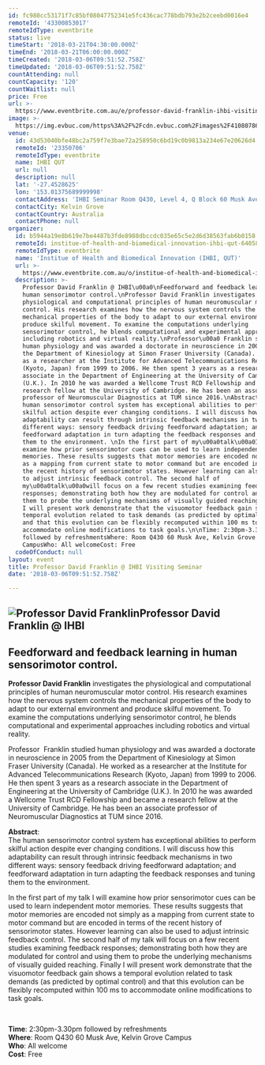 ```yaml
---
id: fc980cc53171f7c85bf08047752341e5fc436cac778bdb793e2b2ceebd0016e4
remoteId: '43300853017'
remoteIdType: eventbrite
status: live
timeStart: '2018-03-21T04:30:00.000Z'
timeEnd: '2018-03-21T06:00:00.000Z'
timeCreated: '2018-03-06T09:51:52.758Z'
timeUpdated: '2018-03-06T09:51:52.758Z'
countAttending: null
countCapacity: '120'
countWaitlist: null
price: Free
url: >-
  https://www.eventbrite.com.au/e/professor-david-franklin-ihbi-visiting-seminar-registration-43300853017?aff=ebapi
image: >-
  https://img.evbuc.com/https%3A%2F%2Fcdn.evbuc.com%2Fimages%2F41080786%2F73274774919%2F1%2Foriginal.jpg?s=9e00b4ade238ea0ef9cf79c3bcc44d80
venue:
  id: 43d53040bfe48bc2a759f7e3bae72a258950c6bd19c0b9813a234e67e20626d4
  remoteId: '23350706'
  remoteIdType: eventbrite
  name: IHBI QUT
  url: null
  description: null
  lat: '-27.4528625'
  lon: '153.01375689999998'
  contactAddress: 'IHBI Seminar Room Q430, Level 4, Q Block 60 Musk Ave, Kelvin Grove, QLD 4059'
  contactCity: Kelvin Grove
  contactCountry: Australia
  contactPhone: null
organizer:
  id: b5944a19e8b619e7be4487b3fde8988dbccdc035e65c5e2d6d38563fab6b0158
  remoteId: institue-of-health-and-biomedical-innovation-ihbi-qut-6405894555
  remoteIdType: eventbrite
  name: 'Institue of Health and Biomedical Innovation (IHBI, QUT)'
  url: >-
    https://www.eventbrite.com.au/o/institue-of-health-and-biomedical-innovation-ihbi-qut-6405894555
  description: >-
    Professor David Franklin @ IHBI\u00a0\nFeedforward and feedback learning in
    human sensorimotor control.\nProfessor David Franklin investigates the
    physiological and computational principles of human neuromuscular motor
    control. His research examines how the nervous system controls the
    mechanical properties of the body to adapt to our external environment and
    produce skilful movement. To examine the computations underlying
    sensorimotor control, he blends computational and experimental approaches
    including robotics and virtual reality.\nProfessor\u00a0 Franklin studied
    human physiology and was awarded a doctorate in neuroscience in 2005 from
    the Department of Kinesiology at Simon Fraser University (Canada). He worked
    as a researcher at the Institute for Advanced Telecommunications Research
    (Kyoto, Japan) from 1999 to 2006. He then spent 3 years as a research
    associate in the Department of Engineering at the University of Cambridge
    (U.K.). In 2010 he was awarded a Wellcome Trust RCD Fellowship and became a
    research fellow at the University of Cambridge. He has been an associate
    professor of Neuromuscular Diagnostics at TUM since 2016.\nAbstract:The
    human sensorimotor control system has exceptional abilities to perform
    skilful action despite ever changing conditions. I will discuss how this
    adaptability can result through intrinsic feedback mechanisms in two
    different ways: sensory feedback driving feedforward adaptation; and
    feedforward adaptation in turn adapting the feedback responses and tuning
    them to the environment. \nIn the first part of my\u00a0talk\u00a0I will
    examine how prior sensorimotor cues can be used to learn independent motor
    memories. These results suggests that motor memories are encoded not simply
    as a mapping from current state to motor command but are encoded in terms of
    the recent history of sensorimotor states. However learning can also be used
    to adjust intrinsic feedback control. The second half of
    my\u00a0talk\u00a0will focus on a few recent studies examining feedback
    responses; demonstrating both how they are modulated for control and using
    them to probe the underlying mechanisms of visually guided reaching. Finally
    I will present work demonstrate that the visuomotor feedback gain shows a
    temporal evolution related to task demands (as predicted by optimal control)
    and that this evolution can be flexibly recomputed within 100 ms to
    accommodate online modifications to task goals.\n\nTime: 2:30pm-3.30pm
    followed by refreshmentsWhere: Room Q430 60 Musk Ave, Kelvin Grove
    CampusWho: All welcomeCost: Free
  codeOfConduct: null
layout: event
title: Professor David Franklin @ IHBI Visiting Seminar
date: '2018-03-06T09:51:52.758Z'

---
```

<H2><STRONG><IMG ALT="Professor David Franklin" SRC="https://cdn.evbuc.com/eventlogos/72765417/davidfranklin20181902picture1.png">Professor David Franklin @ IHBI </STRONG></H2>
<H2><SPAN>Feedforward and feedback learning in human sensorimotor control.</SPAN></H2>
<P><STRONG>Professor David Franklin</STRONG> investigates the physiological and computational principles of human neuromuscular motor control. His research examines how the nervous system controls the mechanical properties of the body to adapt to our external environment and produce skilful movement. To examine the computations underlying sensorimotor control, he blends computational and experimental approaches including robotics and virtual reality.<BR></P>
<P>Professor  Franklin studied human physiology and was awarded a doctorate in neuroscience in 2005 from the Department of Kinesiology at Simon Fraser University (Canada). He worked as a researcher at the Institute for Advanced Telecommunications Research (Kyoto, Japan) from 1999 to 2006. He then spent 3 years as a research associate in the Department of Engineering at the University of Cambridge (U.K.). In 2010 he was awarded a Wellcome Trust RCD Fellowship and became a research fellow at the University of Cambridge. He has been an associate professor of Neuromuscular Diagnostics at TUM since 2016.</P>
<P CLASS="MsoNormal"><SPAN><STRONG>Abstract</STRONG>:<BR></SPAN><SPAN></SPAN><SPAN>The human sensorimotor control system has exceptional abilities to perform skilful action despite ever changing conditions. I will discuss how this adaptability can result through intrinsic feedback mechanisms in two different ways: sensory feedback driving feedforward adaptation; and feedforward adaptation in turn adapting the feedback responses and tuning them to the environment. </SPAN></P>
<P CLASS="MsoNormal"><SPAN>In the first part of my talk I will examine how prior sensorimotor cues can be used to learn independent motor memories. These results suggests that motor memories are encoded not simply as a mapping from current state to motor command but are encoded in terms of the recent history of sensorimotor states. However learning can also be used to adjust intrinsic feedback control. The second half of my talk will focus on a few recent studies examining feedback responses; demonstrating both how they are modulated for control and using them to probe the underlying mechanisms of visually guided reaching. Finally I will present work demonstrate that the visuomotor feedback gain shows a temporal evolution related to task demands (as predicted by optimal control) and that this evolution can be flexibly recomputed within 100 ms to accommodate online modifications to task goals.</SPAN><SPAN></SPAN></P>
<P><BR><SPAN><SPAN></SPAN></SPAN></P>
<P><SPAN><SPAN><STRONG>Time</STRONG>: 2:30pm-3.30pm followed by refreshments</SPAN></SPAN><SPAN><SPAN><BR></SPAN></SPAN><SPAN><SPAN><STRONG>Where</STRONG>: Room Q430 60 Musk Ave, Kelvin Grove Campus</SPAN></SPAN><SPAN><SPAN><BR></SPAN></SPAN><SPAN><SPAN><STRONG>Who</STRONG>: All welcome</SPAN></SPAN><SPAN><SPAN><BR></SPAN></SPAN><SPAN><SPAN><STRONG>Cost</STRONG>: Free</SPAN></SPAN></P>
<P><BR></P>
